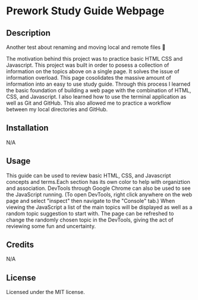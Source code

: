 # Prework Study Guide Webpage

## Description
Another test about renaming and moving local and remote files 🦊

The motivation behind this project was to practice basic HTML CSS and Javascript.
This project was built in order to posess a collection of information on the topics above on a single page. It solves the issue of information overload. This page cosolidates the massive amount of information into an easy to use study guide.
Through this process I learned the basic foundation of building a web page with the combination of HTML, CSS, and Javascript. I also learned how to use the terminal application as well as Git and GitHub. This also allowed me to practice a workflow between my local directories and GitHub.

## Installation

N/A

## Usage

This guide can be used to review basic HTML, CSS, and Javascript concepts and terms.Each section has its own color to help with organiztion and association. DevTools through Google Chrome can also be used to see the JavaScript running. (To open DevTools, right click anywhere on the web page and select "inspect" then navigate to the "Console" tab.) When viewing the JavaScript a list of the main topics will be displayed as well as a random topic suggestion to start with. The page can be refreshed to change the randomly chosen topic in the DevTools, giving the act of reviewing some fun and uncertainty. 

## Credits

N/A

## License

Licensed under the MIT license.

